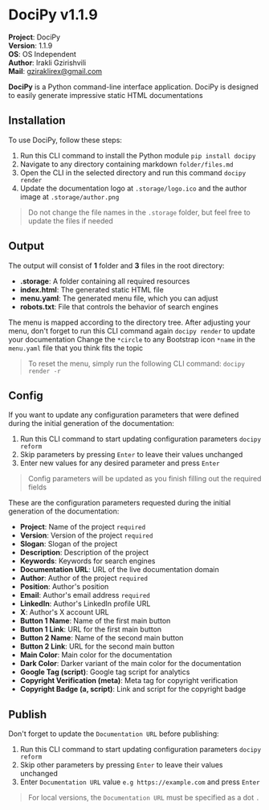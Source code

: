 # DociPy v1.1.9

**Project**: DociPy
<br>**Version**: 1.1.9
<br>**OS**: OS Independent
<br>**Author**: Irakli Gzirishvili
<br>**Mail**: gziraklirex@gmail.com

**DociPy** is a Python command-line interface application. DociPy is designed to easily generate impressive static HTML documentations

## Installation

To use DociPy, follow these steps:

1. Run this CLI command to install the Python module `pip install docipy`
2. Navigate to any directory containing markdown `folder/files.md`
3. Open the CLI in the selected directory and run this command `docipy render`
4. Update the documentation logo at `.storage/logo.ico` and the author image at `.storage/author.png`

> Do not change the file names in the `.storage` folder, but feel free to update the files if needed

## Output

The output will consist of **1** folder and **3** files in the root directory:

- **.storage**: A folder containing all required resources
- **index.html**: The generated static HTML file
- **menu.yaml**: The generated menu file, which you can adjust
- **robots.txt**: File that controls the behavior of search engines

The menu is mapped according to the directory tree. After adjusting your menu, don't forget to run this CLI command again `docipy render` to update your documentation
Change the `*circle` to any Bootstrap icon `*name` in the `menu.yaml` file that you think fits the topic

> To reset the menu, simply run the following CLI command: `docipy render -r`

## Config

If you want to update any configuration parameters that were defined during the initial generation of the documentation:

1. Run this CLI command to start updating configuration parameters `docipy reform`
2. Skip parameters by pressing `Enter` to leave their values unchanged
3. Enter new values for any desired parameter and press `Enter`

> Config parameters will be updated as you finish filling out the required fields

These are the configuration parameters requested during the initial generation of the documentation:

- **Project**: Name of the project `required`
- **Version**: Version of the project `required`
- **Slogan**: Slogan of the project
- **Description**: Description of the project
- **Keywords**: Keywords for search engines
- **Documentation URL**: URL of the live documentation domain
- **Author**: Author of the project `required`
- **Position**: Author's position
- **Email**: Author's email address `required`
- **LinkedIn**: Author's LinkedIn profile URL
- **X**: Author's X account URL
- **Button 1 Name**: Name of the first main button
- **Button 1 Link**: URL for the first main button
- **Button 2 Name**: Name of the second main button
- **Button 2 Link**: URL for the second main button
- **Main Color**: Main color for the documentation
- **Dark Color**: Darker variant of the main color for the documentation
- **Google Tag (script)**: Google tag script for analytics
- **Copyright Verification (meta)**: Meta tag for copyright verification
- **Copyright Badge (a, script)**: Link and script for the copyright badge

## Publish

Don't forget to update the `Documentation URL` before publishing:

1. Run this CLI command to start updating configuration parameters `docipy reform`
2. Skip other parameters by pressing `Enter` to leave their values unchanged
3. Enter `Documentation URL` value `e.g https://example.com` and press `Enter`

> For local versions, the `Documentation URL` must be specified as a dot `.`